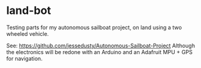 # land-bot  

Testing parts for my autonomous sailboat project, on land using a two wheeled vehicle.   

See: https://github.com/jessedusty/Autonomous-Sailboat-Project  Although the electronics will be redone with an Arduino and an Adafruit MPU + GPS for navigation. 
